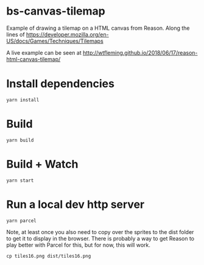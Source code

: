 # bs-canvas-tilemap

Example of drawing a tilemap on a HTML canvas from Reason. Along the lines of https://developer.mozilla.org/en-US/docs/Games/Techniques/Tilemaps

A live example can be seen at http://wtfleming.github.io/2018/06/17/reason-html-canvas-tilemap/

# Install dependencies
```
yarn install
```

# Build
```
yarn build
```

# Build + Watch

```
yarn start
```

# Run a local dev http server
```
yarn parcel
```

Note, at least once you also need to copy over the sprites to the dist folder to get it to display in the browser. There is probably a way to get Reason to play better with Parcel for this, but for now, this will work.

```
cp tiles16.png dist/tiles16.png
```
